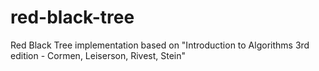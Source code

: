 # red-black-tree
Red Black Tree implementation based on "Introduction to Algorithms 3rd edition - Cormen, Leiserson, Rivest, Stein"
